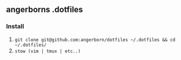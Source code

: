 ## angerborns .dotfiles

### Install

1. `git clone git@github.com:angerborn/dotfiles ~/.dotfiles && cd ~/.dotfiles/`
2. `stow (vim | tmux | etc..)`
